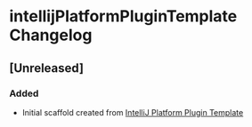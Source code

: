 <!-- Keep a Changelog guide -> https://keepachangelog.com -->

# intellijPlatformPluginTemplate Changelog

## [Unreleased]
### Added
- Initial scaffold created from [IntelliJ Platform Plugin Template](https://github.com/JetBrains/intellij-platform-plugin-template)
